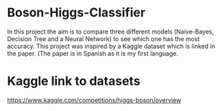 # Boson-Higgs-Classifier
In this project the aim is to compare three different models (Naive-Bayes, Decision Tree and a Neural Network) to see which one has the most accuracy. This project was inspired by a Kaggle dataset which is linked in the paper. (The paper is in Spanish as it is my first language. 

# Kaggle link to datasets
https://www.kaggle.com/competitions/higgs-boson/overview
